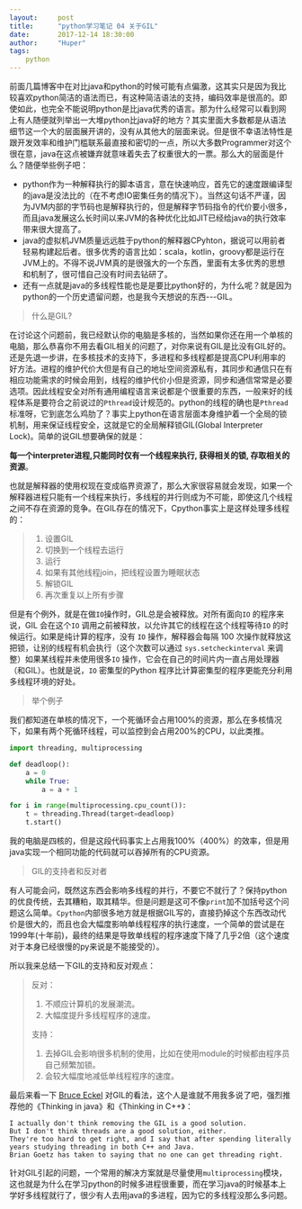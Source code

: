 ```yaml
---
layout:     post
title:      "python学习笔记 04 关于GIL"
date:       2017-12-14 18:30:00
author:     "Huper"
tags:
    python
---
```


前面几篇博客中在对比java和python的时候可能有点偏激，这其实只是因为我比较喜欢python简洁的语法而已，有这种简洁语法的支持，编码效率是很高的。即使如此，也完全不能说明python是比java优秀的语言。那为什么经常可以看到网上有人随便就列举出一大堆python比java好的地方？其实里面大多数都是从语法细节这一个大的层面展开讲的，没有从其他大的层面来说。但是很不幸语法特性是跟开发效率和维护门槛联系最直接和密切的一点，所以大多数Programmer对这个很在意，java在这点被嫌弃就意味着失去了权重很大的一票。那么大的层面是什么？随便举些例子吧：

- python作为一种解释执行的脚本语言，意在快速响应，首先它的速度跟编译型的java是没法比的（在不考虑IO密集任务的情况下）。当然这句话不严谨，因为JVM内部的字节码也是解释执行的，但是解释字节码指令的代价要小很多，而且java发展这么长时间以来JVM的各种优化比如JIT已经给java的执行效率带来很大提高了。
- java的虚拟机JVM质量远远胜于python的解释器CPyhton，据说可以用前者轻易构建起后者。很多优秀的语言比如：scala，kotlin，groovy都是运行在JVM上的。不得不说JVM真的是很强大的一个东西，里面有太多优秀的思想和机制了，很可惜自己没有时间去钻研了。
- 还有一点就是java的多线程性能也是是要比python好的，为什么呢？就是因为python的一个历史遗留问题，也是我今天想说的东西---GIL。

>什么是GIL?

在讨论这个问题前，我已经默认你的电脑是多核的，当然如果你还在用一个单核的电脑，那么恭喜你不用去看GIL相关的问题了，对你来说有GIL是比没有GIL好的。还是先退一步讲，在多核技术的支持下，多进程和多线程都是提高CPU利用率的好方法。进程的维护代价大但是有自己的地址空间资源私有，其同步和通信只在有相应功能需求的时候会用到，线程的维护代价小但是资源，同步和通信常常是必要选项。因此线程安全对所有通用编程语言来说都是个很重要的东西，一般来好的线程体系是要符合之前说过的`Pthread`设计规范的。python的线程的确也是`Pthread`标准呀，它到底怎么鸡肋了？事实上python在语言层面本身维护着一个全局的锁机制，用来保证线程安全，这就是它的全局解释锁GIL(Global Interpreter Lock)。简单的说GIL想要确保的就是：

**每一个interpreter进程,只能同时仅有一个线程来执行, 获得相关的锁, 存取相关的资源**。

也就是解释器的使用权现在变成临界资源了，那么大家很容易就会发现，如果一个解释器进程只能有一个线程来执行，多线程的并行则成为不可能，即使这几个线程之间不存在资源的竞争。在GIL存在的情况下，Cpython事实上是这样处理多线程的：

>1. 设置GIL
>2. 切换到一个线程去运行
>3. 运行
>4. 如果有其他线程join，把线程设置为睡眠状态
>5. 解锁GIL
>  6.  再次重复以上所有步骤

但是有个例外，就是在做`IO`操作时，GIL总是会被释放。对所有面向`IO` 的程序来说，GIL 会在这个`IO` 调用之前被释放，以允许其它的线程在这个线程等待`IO` 的时候运行。如果是纯计算的程序，没有 `IO` 操作，解释器会每隔 100 次操作就释放这把锁，让别的线程有机会执行（这个次数可以通过 `sys.setcheckinterval` 来调整）如果某线程并未使用很多`IO` 操作，它会在自己的时间片内一直占用处理器（和GIL）。也就是说，`IO` 密集型的Python 程序比计算密集型的程序更能充分利用多线程环境的好处。

>举个例子

我们都知道在单核的情况下，一个死循环会占用100%的资源，那么在多核情况下，如果有两个死循环线程，可以监控到会占用200%的CPU，以此类推。

```python
import threading, multiprocessing

def deadloop():
    a = 0
    while True:
        a = a + 1

for i in range(multiprocessing.cpu_count()):
    t = threading.Thread(target=deadloop)
    t.start()
```

我的电脑是四核的，但是这段代码事实上占用我100%（400%）的效率，但是用java实现一个相同功能的代码就可以吞掉所有的CPU资源。

>GIL的支持者和反对者

有人可能会问，既然这东西会影响多线程的并行，不要它不就行了？保持python的优良传统，去其糟粕，取其精华。但是问题是这可不像`print`加不加括号这个问题这么简单。`Cpython`内部很多地方就是根据GIL写的，直接扔掉这个东西改动代价是很大的，而且也会大幅度影响单线程程序的执行速度，一个简单的尝试是在1999年(十年前)，最终的结果是导致单线程的程序速度下降了几乎2倍（这个速度对于本身已经很慢的py来说是不能接受的）。

所以我来总结一下GIL的支持和反对观点：

>反对：
>
>1. 不顺应计算机的发展潮流。
>2. 大幅度提升多线程程序的速度。
>
>支持：
>
>1. 去掉GIL会影响很多机制的使用，比如在使用module的时候都由程序员自己频繁加锁。
>2. 会较大幅度地减低单线程程序的速度。

最后来看一下 [Bruce Eckel](http://en.wikipedia.org/wiki/Bruce_Eckel) 对GIL的看法，这个人是谁就不用我多说了吧，强烈推荐他的《Thinking in java》和《Thinking in C++》：

```
I actually don't think removing the GIL is a good solution.
But I don't think threads are a good solution, either.
They're too hard to get right, and I say that after spending literally years studying threading in both C++ and Java.
Brian Goetz has taken to saying that no one can get threading right.
```

针对GIL引起的问题，一个常用的解决方案就是尽量使用`multiprocessing`模块，这也就是为什么在学习python的时候多进程很重要，而在学习java的时候基本上学好多线程就行了，很少有人去用java的多进程，因为它的多线程没那么多问题。